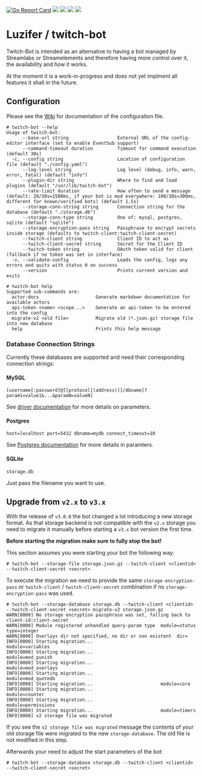 [![Go Report Card](https://goreportcard.com/badge/github.com/Luzifer/twitch-bot)](https://goreportcard.com/report/github.com/Luzifer/twitch-bot)
![](https://badges.fyi/github/license/Luzifer/twitch-bot)
![](https://badges.fyi/github/downloads/Luzifer/twitch-bot)
![](https://badges.fyi/github/latest-release/Luzifer/twitch-bot)
![](https://knut.in/project-status/twitch-bot)

# Luzifer / twitch-bot

Twitch-Bot is intended as an alternative to having a bot managed by Streamlabs or Streamelements and therefore having more control over it, the availability and how it works.

At the moment it is a work-in-progress and does not yet implment all features it shall in the future.

## Configuration

Please see the [Wiki](https://github.com/Luzifer/twitch-bot/wiki) for documentation of the configuration file.

```console
# twitch-bot --help
Usage of twitch-bot:
      --base-url string                  External URL of the config-editor interface (set to enable EventSub support)
      --command-timeout duration         Timeout for command execution (default 30s)
  -c, --config string                    Location of configuration file (default "./config.yaml")
      --log-level string                 Log level (debug, info, warn, error, fatal) (default "info")
      --plugin-dir string                Where to find and load plugins (default "/usr/lib/twitch-bot")
      --rate-limit duration              How often to send a message (default: 20/30s=1500ms, if your bot is mod everywhere: 100/30s=300ms, different for known/verified bots) (default 1.5s)
      --storage-conn-string string       Connection string for the database (default "./storage.db")
      --storage-conn-type string         One of: mysql, postgres, sqlite (default "sqlite")
      --storage-encryption-pass string   Passphrase to encrypt secrets inside storage (defaults to twitch-client:twitch-client-secret)
      --twitch-client string             Client ID to act as
      --twitch-client-secret string      Secret for the Client ID
      --twitch-token string              OAuth token valid for client (fallback if no token was set in interface)
  -v, --validate-config                  Loads the config, logs any errors and quits with status 0 on success
      --version                          Prints current version and exits

# twitch-bot help
Supported sub-commands are:
  actor-docs                     Generate markdown documentation for available actors
  api-token <name> <scope...>    Generate an api-token to be entered into the config
  migrate-v2 <old file>          Migrate old (*.json.gz) storage file into new database
  help                           Prints this help message
```

### Database Connection Strings

Currently these databases are supported and need their corresponding connection strings:

#### MySQL

```
[username[:password]@][protocol[(address)]]/dbname[?param1=value1&...&paramN=valueN]
```

See [driver documentation](https://github.com/go-sql-driver/mysql#dsn-data-source-name) for more details on parameters.

#### Postgres

```
host=localhost port=5432 dbname=mydb connect_timeout=10
```

See [Postgres documentation](https://www.postgresql.org/docs/current/libpq-connect.html#LIBPQ-PARAMKEYWORDS) for more details in paramters.

#### SQLite

```
storage.db
```

Just pass the filename you want to use.

## Upgrade from `v2.x` to `v3.x`

With the release of `v3.0.0` the bot changed a lot introducing a new storage format. As that storage backend is not compatible with the `v2.x` storage you need to migrate it manually before starting a `v3.x` bot version the first time.

**Before starting the migration make sure to fully stop the bot!**

This section assumes you were starting your bot the following way:

```console
# twitch-bot --storage-file storage.json.gz --twitch-client <clientid> --twitch-client-secret <secret>
```

To execute the migration we need to provide the same `storage-encryption-pass` or `twitch-client` / `twitch-client-secret` combination if no `storage-encryption-pass` was used.

```console
# twitch-bot --storage-database storage.db --twitch-client <clientid> --twitch-client-secret <secret> migrate-v2 storage.json.gz
WARN[0000] No storage encryption passphrase was set, falling back to client-id:client-secret
WARN[0000] Module registered unhandled query-param type  module=status type=integer
WARN[0000] Overlays dir not specified, no dir or non existent  dir=
INFO[0000] Starting migration...                         module=variables
INFO[0000] Starting migration...                         module=mod_punish
INFO[0000] Starting migration...                         module=mod_overlays
INFO[0000] Starting migration...                         module=mod_quotedb
INFO[0000] Starting migration...                         module=core
INFO[0000] Starting migration...                         module=counter
INFO[0000] Starting migration...                         module=permissions
INFO[0000] Starting migration...                         module=timers
INFO[0000] v2 storage file was migrated
```

If you see the `v2 storage file was migrated` message the contents of your old storage file were migrated to the new `storage-database`. The old file is not modified in this step.

Afterwards your need to adjust the start parameters of the bot:

```console
# twitch-bot --storage-database storage.db --twitch-client <clientid> --twitch-client-secret <secret>
```
